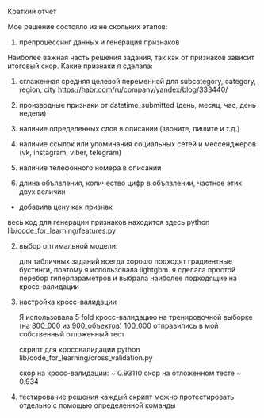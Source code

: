 Краткий отчет

Мое решение состояло из не скольких этапов:

1) препроцессинг данных и генерация признаков 
   
Наиболее важная часть решения задания, так как от признаков зависит итоговый скор. 
Какие признаки я сделала:

   1. сглаженная средняя целевой переменной для subcategory, category, region, city
        https://habr.com/ru/company/yandex/blog/333440/
      
   2. производные признаки от datetime_submitted (день, месяц, час, день недели)

   3. наличие определенных слов в описании (звоните, пишите и т.д.)

   4. наличие ссылок или упоминания социальных сетей и мессенджеров (vk, instagram, viber, telegram)

   5. наличие телефонного номера в описании

   6. длина объявления, количество цифр в объявлении, частное этих двух величин

   + добавила цену как признак

весь код для генерации признаков находится здесь
python lib/code_for_learning/features.py  

2) выбор оптимальной модели:
   
   для табличных заданий всегда хорошо подходят градиентные бустинги, поэтому я использовала
   lightgbm. я сделала простой перебор гиперпараметров и выбрала наиболее подходящие на кросс-валидации


3) настройка кросс-валидации 
   
   Я использовала 5 fold кросс-валидацию на тренировочной выборке (на 800_000 из 900_объектов)
   100_000 отправились в мой собственный отложенный тест

   скрипт для кроссвалидации python lib/code_for_learning/cross_validation.py

   скор на кросс-валидации: ~ 0.93110 
   скор на отложенном тесте ~ 0.934
   
4) тестирование решения 
    каждый скрипт можно протестировать отдельно с помощью определенной команды

